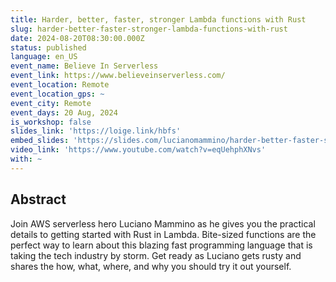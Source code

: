 ```yaml
---
title: Harder, better, faster, stronger Lambda functions with Rust
slug: harder-better-faster-stronger-lambda-functions-with-rust
date: 2024-08-20T08:30:00.000Z
status: published
language: en_US
event_name: Believe In Serverless
event_link: https://www.believeinserverless.com/
event_location: Remote
event_location_gps: ~
event_city: Remote
event_days: 20 Aug, 2024
is_workshop: false
slides_link: 'https://loige.link/hbfs'
embed_slides: 'https://slides.com/lucianomammino/harder-better-faster-stronger-lambda-functions-with-rust-believe-in-serverless/embed'
video_link: 'https://www.youtube.com/watch?v=eqUehphXNvs'
with: ~
---
```


## Abstract

Join AWS serverless hero Luciano Mammino as he gives you the practical details
to getting started with Rust in Lambda. Bite-sized functions are the perfect way
to learn about this blazing fast programming language that is taking the tech
industry by storm. Get ready as Luciano gets rusty and shares the how, what,
where, and why you should try it out yourself.
